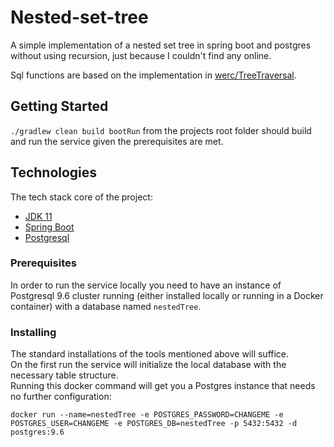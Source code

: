 # Nested-set-tree

A simple implementation of a nested set tree in spring boot and postgres without using recursion, just because I couldn't find any online.

Sql functions are based on the implementation in [werc/TreeTraversal](https://github.com/werc/TreeTraversal).

## Getting Started

`./gradlew clean build bootRun` from the projects root folder should build and run the service given the prerequisites are met.

## Technologies

The tech stack core of the project:

* [JDK 11](https://docs.oracle.com/en/java/javase/11/?xd_co_f=eb8de50e-09cd-4af3-975f-e509c3e78beb)
* [Spring Boot](https://spring.io/projects/spring-boot)
* [Postgresql](https://www.postgresql.org/)

### Prerequisites

In order to run the service locally you need to have an instance of Postgresql 9.6 cluster running (either installed locally or running in a Docker container) with a database named `nestedTree`.

### Installing

The standard installations of the tools mentioned above will suffice.<br>
On the first run the service will initialize the local database with the necessary table structure. <br>
Running this docker command will get you a Postgres instance that needs no further configuration:
```docker
docker run --name=nestedTree -e POSTGRES_PASSWORD=CHANGEME -e POSTGRES_USER=CHANGEME -e POSTGRES_DB=nestedTree -p 5432:5432 -d postgres:9.6
```
